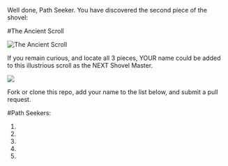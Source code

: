 Well done, Path Seeker. You have discovered the second piece of the shovel:

#The Ancient Scroll

![](http://i1098.photobucket.com/albums/g380/shovelmaster1/scroll_zps5urprbos.jpg "The Ancient Scroll")

If you remain curious, and locate all 3 pieces, YOUR name could be added to this illustrious scroll as the NEXT Shovel Master.

![](http://i1098.photobucket.com/albums/g380/shovelmaster1/sponge_zpspjgjfc8u.gif "")

Fork or clone this repo, add your name to the list below, and submit a pull request.

#Path Seekers:

1.

2.

3.

4.

5.
